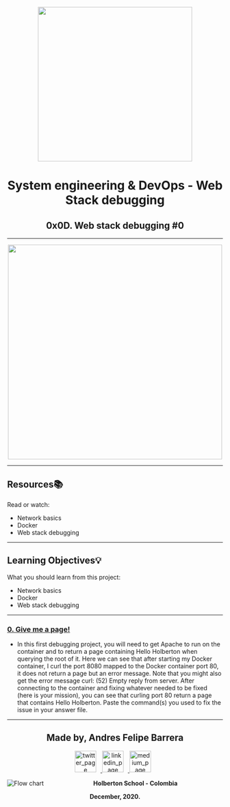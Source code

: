 <p align="center">
  <img src="https://www.holbertonschool.com/holberton-logo.png" width="360"/>
    <br>

<h1 align="center">System engineering & DevOps - Web Stack debugging</h1>
<h2 align="center">0x0D. Web stack debugging #0</h2>

---

<p align="center"> <img src="https://rubygarage.s3.amazonaws.com/uploads/article_image/file/709/technology-stack-diagram.jpg" width="500"/> </p>

---

## Resources:books:
Read or watch:
* Network basics
* Docker
* Web stack debugging


---
## Learning Objectives:bulb:
What you should learn from this project:
* Network basics
* Docker
* Web stack debugging


---

### [0. Give me a page!](./0-give_me_a_page)
* In this first debugging project, you will need to get Apache to run on the container and to return a page containing Hello Holberton when querying the root of it. Here we can see that after starting my Docker container, I curl the port 8080 mapped to the Docker container port 80, it does not return a page but an error message. Note that you might also get the error message curl: (52) Empty reply from server. After connecting to the container and fixing whatever needed to be fixed (here is your mission), you can see that curling port 80 return a page that contains Hello Holberton. Paste the command(s) you used to fix the issue in your answer file.

---

<p align="center">
    <h2 align="center">Made by, Andres Felipe Barrera</h2>
      <p align="center">
        <a href="https://twitter.com/codesectest" target="_blank">
            <img alt="twitter_page" src="https://github.com/gedafu/readme-template/blob/master/images/twitter.png" style="float: center; margin-right: 10px" height="50" width="50">
        </a>
        <a href="https://www.linkedin.com/in/andresbpulido/" target="_blank">
            <img alt="linkedin_page" src="https://github.com/gedafu/readme-template/blob/master/images/linkedin.png" style="float: center; margin-right: 10px" height="50"  width="50">
        </a>
        <a href="https://medium.com/@andres.bpulido" target="_blank">
            <img alt="medium_page" src="https://github.com/gedafu/readme-template/blob/master/images/medium.png" style="float: center; margin-right: 10px" height="50" width="50">
        </a>
      </p>
</p>

<p align="center">
   <img src="https://www.holbertonschool.com/holberton-logo.png"
     alt="Flow chart"
     style="float: left; margin-right: 10px;">
</p>
<p align="center">
<b>Holberton School - Colombia<b><br>
</p>
<p align="center">
<b>December, 2020.<b>
</p>
